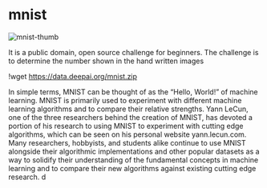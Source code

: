 # mnist
![mnist-thumb](https://user-images.githubusercontent.com/27857345/191260404-0afda3a3-7221-40b6-a0c4-db7f1c4de56b.jpg)

 It is a public domain, open source challenge 
for beginners.
The challenge is to determine the number shown in the hand written images 

!wget https://data.deepai.org/mnist.zip 

In simple terms, MNIST can be thought of as the “Hello, World!” of machine learning. MNIST is primarily used to experiment with different machine learning algorithms and to compare their relative strengths. Yann LeCun, one of the three researchers behind the creation of MNIST, has devoted a portion of his research to using MNIST to experiment with cutting edge algorithms, which can be seen on his personal website yann.lecun.com. Many researchers, hobbyists, and students alike continue to use MNIST alongside their algorithmic implementations and other popular datasets as a way to solidify their understanding of the fundamental concepts in machine learning and to compare their new algorithms against existing cutting edge research.
d
